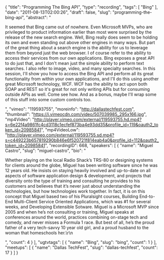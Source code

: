 {
  "title": "Programming The Bing API",
  "type": "recording",
  "tags": [
    "Bing"
  ],
  "date": "2011-08-13T02:00:26",
  "draft": false,
  "slug": "programming-the-bing-api",
  "abstract": "<p>It seemed that Bing came out of nowhere. Even Microsoft MVPs, who are privileged to product information earlier than most were surprised by the release of the new search engine. Well, Bing really does seem to be holding its own and even standing out above other engines in many ways. But part of the great thing about a search engine is the ability for us to leverage them from beyond just the web browser. I of course refer to the ability to access their services from our own applications. Bing exposes a great API to do just that, and I don't mean just the simple ability to perform text searches. I also refer to image, video, and many specialty searches. In this session, I'll show you how to access the Bing API and perform all its great functionality from within your own applications, and I'll do this using another great Microsoft technology, WCF. WCF has the ability to act upon both SOAP and REST so it's great for not only writing APIs but for consuming outside APIs as well. Come see how. And as a bonus, maybe I'll wrap some of this stuff into some custom controls too.</p>",
  "vimeo": "119593755",
  "moreinfo": "http://dallastechfest.com",
  "thumbnail": "https://i.vimeocdn.com/video/507039985_295x166.jpg",
  "mp4Video": "http://player.vimeo.com/external/119593755.hd.mp4?s=6e22f4a9861fc4cd3118c1ecfef873ba4e93dd35&profile_id=119&oauth2_token_id=20985841",
  "mp4VideoLow": "http://player.vimeo.com/external/119593755.sd.mp4?s=c449223b657819290b846e6f520721f814eab4a0&profile_id=112&oauth2_token_id=20985841",
  "recordingID": 668,
  "speakers": [
    {
      "name": "Miguel Castro",
      "slug": "miguel-castro",
      "bio": "<p>Whether playing on the local Radio Shack’s TRS-80 or designing systems for clients around the globe, Miguel has been writing software since he was 12 years old. He insists on staying heavily involved and up-to-date on all aspects of software application design & development, and projects that diversity onto the type of training and consulting he provides to his customers and believes that it’s never just about understanding the technologies, but how technologies work together. In fact, it is on this concept that Miguel based two of his Pluralsight courses, Building End-to-End Multi-Client Service Oriented Applications, which was #1 for several weeks, and Developing Extensible Sotware. Miguel is a Microsoft MVP since 2005 and when he’s not consulting or training, Miguel speaks at conferences around the world, practices combining on-stage tech and comedy, and never misses a Formula 1 race. But best of all, he’s the proud father of a very tech-savvy 10 year old girl, and a proud husband to the woman that homeschools her.\r\n</p>",
      "count": 4
    }
  ],
  "ugtvtags": [
    {
      "name": "Bing",
      "slug": "bing",
      "count": 1
    }
  ],
  "meetups": [
    {
      "name": "Dallas TechFest",
      "slug": "dallas-techfest",
      "count": 17
    }
  ]
}